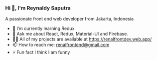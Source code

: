 ### Hi 👋, I'm Reynaldy Saputra

A passionate front end web developer from Jakarta, Indonesia

- 🌱 I’m currently learning Redux
- 💬 Ask me about React, Redux, Material-UI and Firebase.
- 👨‍💻 All of my projects are available at https://renalfrontdev.web.app/
- 📫 How to reach me: renalfrontend@gmail.com
- ⚡ Fun fact I think I am funny
